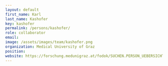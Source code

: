 ```yaml
---
layout: default
first_name: Karl
last_name: Kashofer
key: kashofer
permalink: /persons/kashofer/
role: collaborator
email: 
image: /assets/images/team/kashofer.png
organization: Medical University of Graz
position: 
website: https://forschung.medunigraz.at/fodok/SUCHEN.PERSON_UEBERSICHT?sprache_in=en&menue_id_in=101&id_in=2001183
---
```

